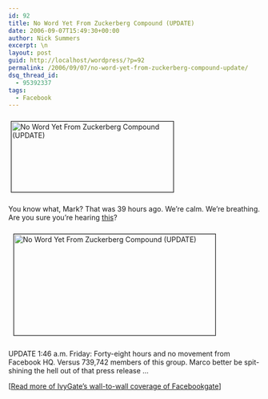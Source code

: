```yaml
---
id: 92
title: No Word Yet From Zuckerberg Compound (UPDATE)
date: 2006-09-07T15:49:30+00:00
author: Nick Summers
excerpt: \n
layout: post
guid: http://localhost/wordpress/?p=92
permalink: /2006/09/07/no-word-yet-from-zuckerberg-compound-update/
dsq_thread_id:
  - 95392337
tags:
  - Facebook
---
```

<div class="c1">
  <img width="324" vspace="10" hspace="5" height="141" border="1" src="http://www.ivygateblog.com/wp-content/uploads/2006/09/facebook-blog.jpg" alt="No Word Yet From Zuckerberg Compound (UPDATE)" />
</div>

You know what, Mark? That was 39 hours ago. We&#8217;re calm. We&#8217;re breathing. Are you sure you&#8217;re hearing [this](http://columbia.facebook.com/group.php?gid=2208288769)?

<div class="c1">
  <img width="403" vspace="10" hspace="10" height="202" border="1" src="http://www.ivygateblog.com/wp-content/uploads/2006/09/antifacebookfacebookgroup.jpg" alt="No Word Yet From Zuckerberg Compound (UPDATE)" />
</div>

<div class="c1">
  &nbsp;
</div>

<div class="c1">
  UPDATE 1:46 a.m. Friday: Forty-eight hours and no movement from Facebook HQ. Versus 739,742 members of this group. Marco better be spit-shining the hell out of that press release &#8230;</p> 
  
  <p>
    [<a href="http://www.ivygateblog.com/facebook/">Read more of IvyGate&#8217;s wall-to-wall coverage of Facebookgate</a>]
  </p>
</div>